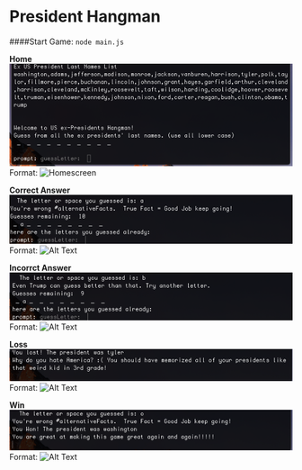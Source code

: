 # President Hangman

####Start Game: `node main.js`

**Home**
![GitHub Logo](node-pres-images/opening.png)
Format: ![Homescreen](url)

**Correct Answer**
![GitHub Logo](node-pres-images/correct-guess.png)
Format: ![Alt Text](url)


**Incorrct Answer**
![GitHub Logo](node-pres-images/inocorrect-guess.png)
Format: ![Alt Text](url)

**Loss**
![GitHub Logo](node-pres-images/loss.png)
Format: ![Alt Text](url)

**Win**
![GitHub Logo](node-pres-images/win.png)
Format: ![Alt Text](url)
